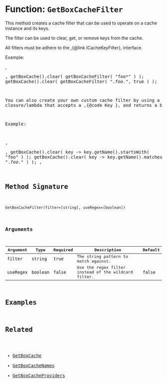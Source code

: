 [comment]: # (Note: This documentation is generated dynamically in the build process.  To modify the contents, change the javadoc on the _invoke method of the BIF class)

# Function: `GetBoxCacheFilter`

This method creates a cache filter that can be used to operate on a cache instance and its keys.

The filter can be used to clear, get, or remove keys from the cache.

 All filters must be adhere to the ,{@link ICacheKeyFilter}, interface.

 Example:

 ,<pre>,
 getBoxCache().clear( getBoxCacheFilter( "foo*" ) );
 getBoxCache().clear( getBoxCacheFilter( ".*foo.*", true ) );

 You can also create your own custom cache filter by using a closure/lambda that
 accepts a ,{@code
 Key
 }, and returns a boolean.

 Example:

 ,<pre>,
 getBoxCache().clear( key -> key.getName().startsWith( "foo" ) );
 getBoxCache().clear( key -> key.getName().matches( ".*foo.*" ) );
 ,</pre>

## Method Signature

```
GetBoxCacheFilter(filter=[string], useRegex=[boolean])
```

### Arguments


| Argument | Type | Required | Description | Default |
|----------|------|----------|-------------|---------|
| `filter` | `string` | `true` | The string pattern to match against. |  |
| `useRegex` | `boolean` | `false` | Use the regex filter instead of the wildcard filter. | `false` |

## Examples



## Related

  * [GetBoxCache](./GetBoxCache.md)
  * [GetBoxCacheNames](./GetBoxCacheNames.md)
  * [GetBoxCacheProviders](./GetBoxCacheProviders.md)

